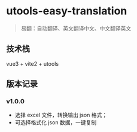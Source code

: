 # utools-easy-translation

> 易翻：自动翻译、英文翻译中文、中文翻译英文

## 技术栈

vue3 + vite2 + utools

## 版本记录


### v1.0.0

- 选择 excel 文件，转换输出 json 格式；
- 可选择格式化 json 数据，一键复制

